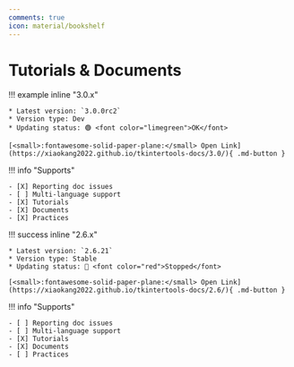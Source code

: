 ```yaml
---
comments: true
icon: material/bookshelf
---
```


# Tutorials & Documents

<div markdown>

!!! example inline "3.0.x"

    * Latest version: `3.0.0rc2`
    * Version type: Dev
    * Updating status: 🟢 <font color="limegreen">OK</font>

    [<small>:fontawesome-solid-paper-plane:</small> Open Link](https://xiaokang2022.github.io/tkintertools-docs/3.0/){ .md-button }

!!! info "Supports"

    - [X] Reporting doc issues
    - [ ] Multi-language support
    - [X] Tutorials
    - [X] Documents
    - [X] Practices

</div>

<div markdown>

!!! success inline "2.6.x"

    * Latest version: `2.6.21`
    * Version type: Stable
    * Updating status: 🔴 <font color="red">Stopped</font>

    [<small>:fontawesome-solid-paper-plane:</small> Open Link](https://xiaokang2022.github.io/tkintertools-docs/2.6/){ .md-button }

!!! info "Supports"

    - [ ] Reporting doc issues
    - [ ] Multi-language support
    - [X] Tutorials
    - [X] Documents
    - [ ] Practices

</div>
